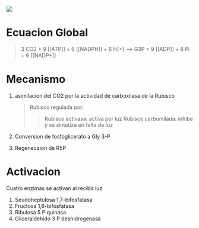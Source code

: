 ![](https://i.imgur.com/rrR4czN.png)

# Ecuacion Global

> 3 CO2 + 9 [[ATP]] + 6 [[NADPH]] + 6 H(+) --> G3P + 9 [[ADP]] + 8 Pi + 6 [[NADP+]]

# Mecanismo

1. asimilacion del CO2 por la actividad de carboxilasa de la Rubisco

    > Rubisco regulada por:
    >
    > > Rubisco activasa: activa por luz
    > > Rubisco carbomilada: inhibe y se sintetiza en falta de luz

2. Conversion de fosfoglicerato a Gly 3-P
3. Regenecaion de R5P

# Activacion

Cuatro enzimas se activan al recibir luz 

1. Seudoheptulosa 1,7-bifosfatasa 
2. Fructosa 1,6-bifosfatasa 
3. Ribulosa 5 P quinasa
4. Gliceraldehido 3 P deshidrogenasa